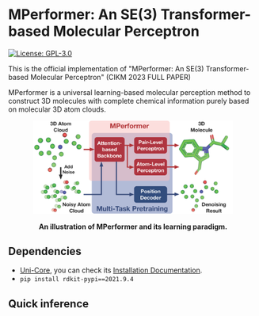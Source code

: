 # MPerformer: An SE(3) Transformer-based Molecular Perceptron

[![License: GPL-3.0]((https://img.shields.io/badge/License-GPL3.0-blue?label=Licnes&color=blue))](https://github.com/FanmengWang/MPerformer/LICENSE)

This is the official implementation of "MPerformer: An SE(3) Transformer-based Molecular Perceptron" (CIKM 2023 FULL PAPER)

MPerformer is a universal learning-based molecular perception method to construct 3D molecules with complete chemical information purely based on molecular 3D atom clouds.
<p align="center"><img src="figures/Overview.png" width=80%></p>
<p align="center"><b>An illustration of MPerformer and its learning paradigm.</b></p>


Dependencies
------------
 - [Uni-Core](https://github.com/dptech-corp/Uni-Core), you can check its [Installation Documentation](https://github.com/dptech-corp/Uni-Core#installation).
 - `pip install rdkit-pypi==2021.9.4`

Quick inference
------------
